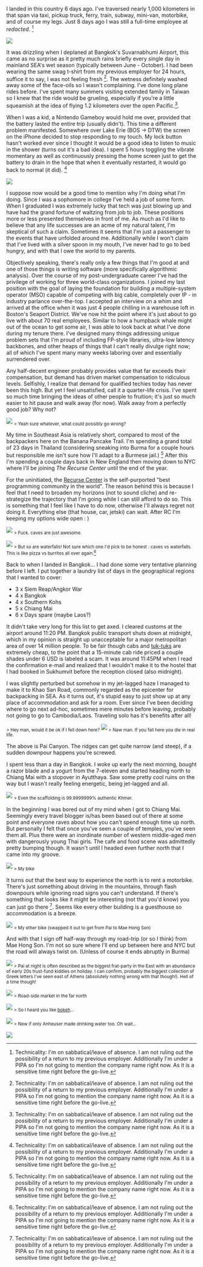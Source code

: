 I landed in this country 6 days ago. I've traversed nearly 1,000 kilometers in that span via taxi, pickup truck, ferry, train, subway, mini-van, motorbike, and of course my legs. Just 8 days ago I was still a full-time employee at *redacted*. [^n]

![](/content/images/2015/09/DSC_0190.jpg)

It was drizzling when I deplaned at Bangkok's Suvarnabhumi Airport, this came as no surprise as it pretty much rains briefly every single day in mainland SEA's wet season (typically between June - October). I had been wearing the same swag t-shirt from my previous employer for 24 hours, suffice it to say, I was not feeling fresh [^n]. The wetness definitely washed away some of the face-oils so I wasn't complaining. I've done long plane rides before. I've spent many summers visiting extended family in Taiwan so I knew that the ride would be grueling, especially if you're a little squeamish at the idea of flying 1.2 kilometers over the open Pacific.[^n].

When I was a kid, a Nintendo Gameboy would hold me over, provided that the battery lasted  the entire trip (usually didn't). This time a different problem manifested. Somewhere over Lake Erie (BOS -> DTW) the screen on the iPhone decided to stop responding to my touch. My lock button hasn't worked ever since I thought it would be a good idea to listen to music in the shower (turns out it's a bad idea). I spent 5 hours toggling the vibrate momentary as well as continuously pressing the home screen just to get the battery to drain in the hope that when it eventually restarted, it would go back to normal (it did). [^n]

![](/content/images/2015/09/DSC_0426.jpg)

I suppose now would be a good time to mention why I'm doing what I'm doing. Since I was a sophomore in college I've held a job of some form. When I graduated I was extremely lucky that tech was just blowing up and have had the grand fortune of waltzing from job to job. These positions more or less presented themselves in front of me. As much as I'd like to believe that any life successes are an acme of my natural talent, I'm skeptical of such a claim. Sometimes it seems that I'm just a passenger to the events that have unfolded around me. Additionally while I won't claim that I've lived with a silver spoon in my mouth, I've never had to go to bed hungry, and with that I owe the world to my parents.

Objectively speaking, there's really only a few things that I'm good at and one of those things is writing software (more specifically algorithmic analysis). Over the course of my post-undergraduate career I've had the privilege of working for three world-class organizations. I joined my last position with the goal of laying the foundation for building a multiple-system operator (MSO) capable of competing with big cable, completely over IP - in industry parlance over-the-top. I accepted an interview on a whim and arrived at the office when it was just 4 people chilling in a warehouse loft in Boston's Seaport District. We've now hit the point where it's just about to go live with about 70 real employees. Similar to how a humpback whale might out of the ocean to get some air, I was able to look back at what I've done during my tenure there.  I've designed many things addressing unique problem sets that I'm proud of including FP-style libraries, ultra-low latency backbones, and other heaps of things that I can't really divulge right now; all of which I've spent many many weeks laboring over and essentially surrendered over.

Any half-decent engineer probably provides value that far exceeds their compensation, but demand has driven market compensation to ridiculous levels. Selfishly, I realize that demand for qualified techies today has never been this high. But yet I feel unsatisfied, call it a quarter-life crisis. I've spent so much time bringing the ideas of other people to fruition; it's just so much easier to hit pause and walk away (for now). Walk away from a perfectly good job? Why not?

![](/content/images/2015/09/DSC_0128.jpg)
<sub> > Yeah sure whatever, what could possibly go wrong?

My time in Southeast Asia is relatively short, compared to most of the backpackers here on the Banana Pancake Trail. I'm spending a grand total of 23 days in Thailand (considering sneaking into Burma for a couple hours but responsible me isn't sure how I'll adapt to a Burmese jail.) [^n] After this I'm spending a couple days back in New England then moving down to NYC where I'll be joining *The Recurse Center* until the end of the year.

For the uninitiated, the [Recurse Center](http://www.recurse.com) is the self-purported "best programming community in the world". The reason behind this is because I feel that I need to broaden my horizons (not to sound cliche) and re-strategize the trajectory that I'm going while I can still afford to do so. This is something that I feel like I have to do now, otherwise I'll always regret not doing it. Everything else (that house, car, jetski) can wait. After RC I'm keeping my options wide open : )

![](/content/images/2015/09/DSC_0134.jpg)
<sub> > Fuck. caves are just awesome.

![](/content/images/2015/09/DSC_0151.jpg)
<sub> > But so are waterfalls! Not sure which one I'd pick to be honest : caves vs waterfalls. This is like pizza vs burritos all over again.[^n]

Back to when I landed in Bangkok... I had done some very tentative planning before I left. I put together a laundry list of days in the geographical regions that I wanted to cover:

- 3 x Siem Reap/Angkor War
- 4 x Bangkok
- 4 x Southern Kohs
- 5 x Chiang Mai
- 6 x Days spare (maybe Laos?)

It didn't take very long for this list to get axed. I cleared customs at the airport around 11:20 PM. Bangkok public transport shuts down at midnight, which in my opinion is straight up unacceptable for a major metropolitan area of over 14 million people. To be fair though cabs and [tuk-tuks](https://en.wikipedia.org/wiki/Auto_rickshaw) are extremely cheap, to the point that a 15-minute cab ride priced a couple shades under 6 USD is labeled a scam. It was around 11:45PM when I read the confirmation e-mail and realized that I wouldn't make it to the hostel that I had booked in Sukhumvit before the reception closed (also midnight).

I was slightly perturbed but somehow in my jet-lagged haze I managed to make it to Khao San Road, commonly regarded as the epicenter for backpacking in SEA. As it turns out, it's stupid easy to just show up at any place of accommodation and ask for a room. Ever since I've been deciding where to go next ad-hoc, sometimes mere minutes before leaving, probably not going to go to Cambodia/Laos. Traveling solo has it's benefits after all!


 <sub> > Hey man, would it be ok if I fell down here? </sub>
![](/content/images/2015/09/DSC_0186.jpg)
<sub> > Naw man. If you fall here you die in real life. </sub>

The above is Pai Canyon. The ridges can get quite narrow (and steep), if a sudden downpour happens you're screwed.

I spent less than a day in Bangkok. I woke up early the next morning, bought a razor blade and a yogurt from the 7-eleven and started heading north to Chiang Mai with a stopover in Ayutthaya. Saw some pretty cool ruins on the way but I wasn't really feeling energetic, being jet-lagged and all.

![](/content/images/2015/09/DSC_0003.jpg)
<sub> > Even the scaffolding is 99.9999999% authentic Khmer.

In the beginning I was bored out of my mind when I got to Chiang Mai. Seemingly every travel blogger is/has been based out of there at some point and everyone raves about how you can't spend enough time up north. But personally I felt that once you've seen a couple of temples, you've seen them all. Plus there were an inordinate number of western middle-aged men with dangerously young Thai girls. The cafe and food scene was admittedly pretty bumping though. It wasn't until I headed even further north that I came into my groove.

![](/content/images/2015/09/DSC_0240.jpg)
<sub> > My bike </sub>

It turns out that the best way to experience the north is to rent a motorbike. There's just something about driving in the mountains, through flash downpours while ignoring road signs you can't understand. If there's something that looks like it might be interesting (not that you'd know) you can just go there [^n]. Seems like every other building is a guesthouse so accommodation is a breeze.

![](/content/images/2015/09/DSC_0267.jpg)
<sub> > My other bike (swapped it out to get from Pai to Mae Hong Son)</sub>

And with that I sign off half-way through my road-trip (or so I think) from Mae Hong Son. I'm not so sure where I'll end up between here and NYC but the road will always twist on. (Unless of course it ends abruptly in Burma)

![](/content/images/2015/09/DSC_0068.jpg)
<sub> > Pai at night is often described as the biggest frat-party in the East with an abundance of early 20s trust-fund kiddies on holiday. I can confirm, probably the biggest collection of Greek letters I've seen east of Athens (absolutely nothing wrong with that though!). Hell of a time though!

![](/content/images/2015/09/DSC_0317.jpg)
<sub> > Road-side market in the far north

![](/content/images/2015/09/DSC_0351.jpg)
<sub> > So I heard you like [bokeh](https://en.wikipedia.org/wiki/Bokeh)...

![](/content/images/2015/09/DSC_0504.jpg)
<sub> > Now if only Anheuser made drinking water too. Oh wait...</sub>

![](/content/images/2015/09/DSC_0107-1.jpg)


[^n]: Technicality: I'm on sabbatical/leave of absence. I am not ruling out the possibility of  a return to my previous employer. Additionally I'm under a PIPA so I'm not going to mention the company name right now. As it is a sensitive time right before the go-live.
[^n]: It's important to stay fresh, thanks Jersey Shore
[^n]:  As an aside who's your favorite LOST character? Mine's Vincent.
[^n]: I also tried hard restoring it off of my laptop but it won't allow you to restore it as long as *Find My iPhone* is turned on. Couldn't exactly do that without the screen working... wtf Apple?
[^n]: I'm writing this from Mae Hong Son in northern Thailand. There is an unofficial border cross into a tiny Burmese village just north of  Ban Rak Thai, a village composed of (the descendants of) KMT soldiers who fled China's Yunnan province after being defeated by the CPC. The only way to reach the Burmese village is through Thailand, as no official road connects it to the Burmese highway and rumor is the guards usually don't really care if you cross over.
[^n]: Burritos, by the way.
[^n]: Actually there was one sign that was in English that said "Asia's longest cave system" that I tried going to, but the well-paved road abruptly turned to gravel. Decided not to risk getting a road tattoo. Cue the "why come you don't have a tattoo reference"
